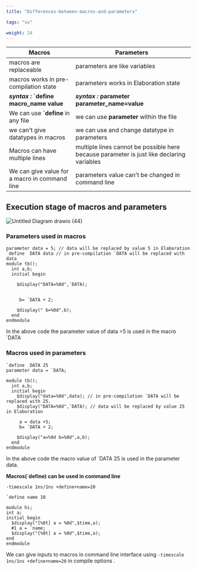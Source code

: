 ```yaml
---
title: "Differences-between-macros-and-parameters"

tags: "sv"

weight: 24
---
```



|**Macros**|**Parameters**|
|------|----|
|macros are replaceable|parameters are like variables |
|macros works in pre-compilation state | parameters works in Elaboration state|
|***syntax :*** **`define macro_name value**  |***syntax :*** **parameter parameter_name=value**|
|We can use **`define** in any file|we can use **parameter** within the file|
|we can't give datatypes in macros|we can use and change datatype in parameters|
|Macros can have multiple lines| multiple lines cannot be possible here because parameter is just like declaring variables |
|We can give value for a macro in command line | parameters value can't be changed in command line|

## Execution stage of macros and parameters

![Untitled Diagram drawio (44)](https://user-images.githubusercontent.com/110509375/208600538-05875a31-1ca6-43ad-b0b5-7840cda420c7.png) 



  
### Parameters used in macros     
```
parameter data = 5; // data will be replaced by value 5 in Elaboration
`define  DATA data // in pre-compilation `DATA will be replaced with data
module tb();
  int a,b;
  initial begin
   
    $display("DATA=%0d",`DATA);
    
     
     b= `DATA + 2;  

    $display(" b=%0d",b);
  end 
endmodule
```   
In the above code the parameter value of data =5 is used in the macro `DATA    
### Macros used in parameters  
```  
`define  DATA 25
parameter data = `DATA;

module tb();
  int a,b;
  initial begin
    $display("data=%0d",data); // in pre-compilation `DATA will be replaced with 25.
    $display("DATA=%0d",`DATA); // data will be replaced by value 25 in Elaboration 
    
     a = data +5;
     b= `DATA + 2;
    
    $display("a=%0d b=%0d",a,b);
  end 
endmodule  
``` 
In the above code the macro value of `DATA 25 is used in the parameter data.


 **Macros(`define) can be used  in command line**
 
`-timescale 1ns/1ns +define+name=20`

```
`define name 10

module hi;
int a;
initial begin
  $display("[%0t] a = %0d",$time,a);
  #1 a = `name;
  $display("[%0t] a = %0d",$time,a);
end
endmodule
```
We  can give inputs to macros in command line interface using `-timescale 1ns/1ns +define+name=20` in compile options .





